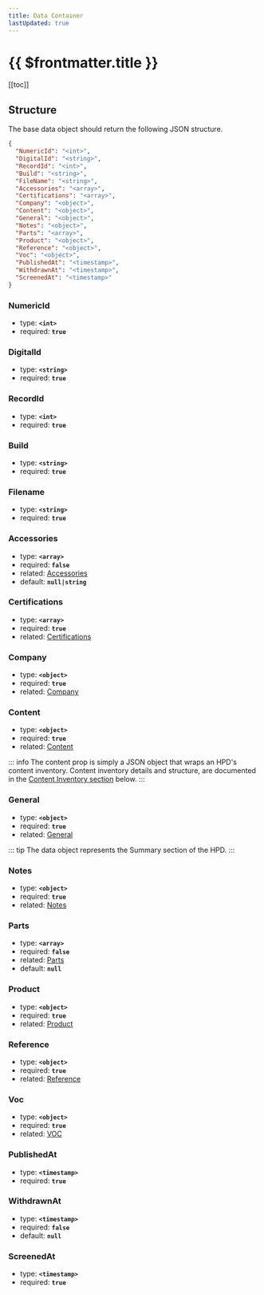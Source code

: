 ```yaml
---
title: Data Container
lastUpdated: true
---
```


# {{ $frontmatter.title }}

[[toc]]

## Structure

The base data object should return the following JSON structure.

```json
{
  "NumericId": "<int>",
  "DigitalId": "<string>",
  "RecordId": "<int>",
  "Build": "<string>",
  "FileName": "<string>",
  "Accessories": "<array>",
  "Certifications": "<array>",
  "Company": "<object>",
  "Content": "<object>",
  "General": "<object>",
  "Notes": "<object>",
  "Parts": "<array>",
  "Product": "<object>",
  "Reference": "<object>",
  "Voc": "<object>",
  "PublishedAt": "<timestamp>",
  "WithdrawnAt": "<timestamp>",
  "ScreenedAt": "<timestamp>"
}
```

### NumericId

- type: **`<int>`**
- required: **`true`**

### DigitalId

- type: **`<string>`**
- required: **`true`**

### RecordId

- type: **`<int>`**
- required: **`true`**

### Build

- type: **`<string>`**
- required: **`true`**

### Filename

- type: **`<string>`**
- required: **`true`**

### Accessories

- type: **`<array>`**
- required: **`false`**
- related: [Accessories](/2.2/data/accessories)
- default: **`null|string`**

### Certifications

- type: **`<array>`**
- required: **`true`**
- related: [Certifications](/2.2/data/certifications)

### Company

- type: **`<object>`**
- required: **`true`**
- related: [Company](/2.2/data/company)

### Content

- type: **`<object>`**
- required: **`true`**
- related: [Content](/2.2/content/)

::: info
The content prop is simply a JSON object that wraps an HPD's content inventory. Content inventory details and structure, are documented in the [Content Inventory section](/2.2/content/) below.
:::

### General

- type: **`<object>`**
- required: **`true`**
- related: [General](/2.2/data/general)

::: tip
The data object represents the Summary section of the HPD.
:::

### Notes

- type: **`<object>`**
- required: **`true`**
- related: [Notes](/2.2/data/notes)

### Parts

- type: **`<array>`**
- required: **`false`**
- related: [Parts](/2.2/data/parts)
- default: **`null`**

### Product

- type: **`<object>`**
- required: **`true`**
- related: [Product](/2.2/data/product)

### Reference

- type: **`<object>`**
- required: **`true`**
- related: [Reference](/2.2/data/reference)

### Voc

- type: **`<object>`**
- required: **`true`**
- related: [VOC](/2.2/data/voc)

### PublishedAt

- type: **`<timestamp>`**
- required: **`true`**

### WithdrawnAt

- type: **`<timestamp>`**
- required: **`false`**
- default: **`null`**

### ScreenedAt

- type: **`<timestamp>`**
- required: **`true`**
